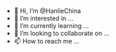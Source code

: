 - 👋 Hi, I’m @HanlieChina
- 👀 I’m interested in ...
- 🌱 I’m currently learning ...
- 💞️ I’m looking to collaborate on ...
- 📫 How to reach me ...

<!---
HanlieChina/HanlieChina is a ✨ special ✨ repository because its `README.md` (this file) appears on your GitHub profile.
You can click the Preview link to take a look at your changes.
--->
